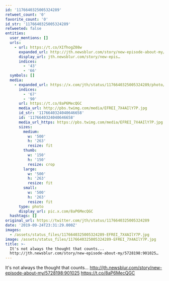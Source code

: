 ```yaml
---
id: '1176640325005324289'
retweet_count: '0'
favorite_count: '0'
id_str: '1176640325005324289'
retweeted: false
entities:
  user_mentions: []
  urls:
    - url: https://t.co/XIfhogZ08w
      expanded_url: http://jth.newsblur.com/story/new-episode-about-my/5728198:901025
      display_url: jth.newsblur.com/story/new-epis…
      indices:
        - '43'
        - '66'
  symbols: []
  media:
    - expanded_url: https://x.com/jth/status/1176640325005324289/photo/1
      indices:
        - '67'
        - '90'
      url: https://t.co/8aP6MecQGC
      media_url: http://pbs.twimg.com/media/EFREI_7X4AIlY7P.jpg
      id_str: '1176640324040646658'
      id: '1176640324040646658'
      media_url_https: https://pbs.twimg.com/media/EFREI_7X4AIlY7P.jpg
      sizes:
        medium:
          w: '500'
          h: '263'
          resize: fit
        thumb:
          w: '150'
          h: '150'
          resize: crop
        large:
          w: '500'
          h: '263'
          resize: fit
        small:
          w: '500'
          h: '263'
          resize: fit
      type: photo
      display_url: pic.x.com/8aP6MecQGC
  hashtags: []
original_url: https://twitter.com/jth/status/1176640325005324289
date: '2019-09-24T23:31:29.000Z'
images:
  - /assets/status_files/1176640325005324289-EFREI_7X4AIlY7P.jpg
image: /assets/status_files/1176640325005324289-EFREI_7X4AIlY7P.jpg
title: >-
  It's not always the thought that counts...
  http://jth.newsblur.com/story/new-episode-about-my/5728198:901025…
---
```


It's not always the thought that counts... http://jth.newsblur.com/story/new-episode-about-my/5728198:901025 https://t.co/8aP6MecQGC